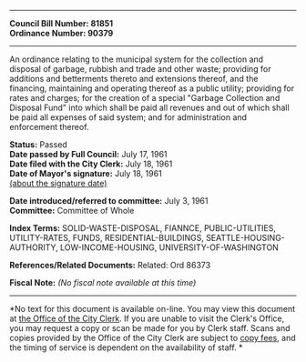 * * * * *  
  
**Council Bill Number: [](#h0)[](#h2)81851**   
**Ordinance Number: 90379**  
  
* * * * *  
  
An ordinance relating to the municipal system for the collection and disposal of garbage, rubbish and trade and other waste; providing for additions and betterments thereto and extensions thereof, and the financing, maintaining and operating thereof as a public utility; providing for rates and charges; for the creation of a special "Garbage Collection and Disposal Fund" into which shall be paid all revenues and out of which shall be paid all expenses of said system; and for administration and enforcement thereof.  
  
**Status:** Passed   
**Date passed by Full Council:** July 17, 1961   
**Date filed with the City Clerk:** July 18, 1961   
**Date of Mayor's signature:** July 18, 1961   
[(about the signature date)](/~public/approvaldate.htm)   
  
  
**Date introduced/referred to committee:** July 3, 1961   
**Committee:** Committee of Whole   
  
**Index Terms:** SOLID-WASTE-DISPOSAL, FIANNCE, PUBLIC-UTILITIES, UTILITY-RATES, FUNDS, RESIDENTIAL-BUILDINGS, SEATTLE-HOUSING-AUTHORITY, LOW-INCOME-HOUSING, UNIVERSITY-OF-WASHINGTON  
  
**References/Related Documents:** Related: Ord 86373  
  
**Fiscal Note:** *(No fiscal note available at this time)*  
  
* * * * *  
  
*No text for this document is available on-line. You may view this document at [the Office of the City Clerk](http://www.seattle.gov/leg/clerk/contactUs.htm). If you are unable to visit the Clerk's Office, you may request a copy or scan be made for you by Clerk staff. Scans and copies provided by the Office of the City Clerk are subject to [copy fees](http://clerk.seattle.gov/~public/clerkfees.htm), and the timing of service is dependent on the availability of staff. *  
  
  
